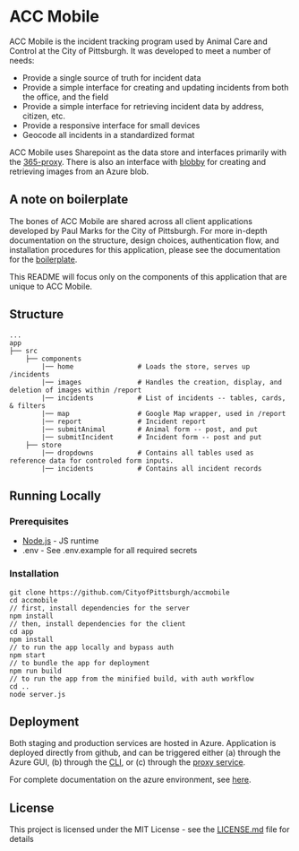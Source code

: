 # ACC Mobile

ACC Mobile is the incident tracking program used by Animal Care and Control at the City of Pittsburgh.  It was developed to meet a number of needs:
* Provide a single source of truth for incident data
* Provide a simple interface for creating and updating incidents from both the office, and the field
* Provide a simple interface for retrieving incident data by address, citizen, etc.
* Provide a responsive interface for small devices
* Geocode all incidents in a standardized format

ACC Mobile uses Sharepoint as the data store and interfaces primarily with the [365-proxy](https://github.com/CityofPittsburgh/365-api).  There is also an interface with [blobby](https://github.com/CityofPittsburgh/blobby) for creating and retrieving images from an Azure blob.

## A note on boilerplate

The bones of ACC Mobile are shared across all client applications developed by Paul Marks for the City of Pittsburgh.  For more in-depth documentation on the structure,  design choices, authentication flow, and installation procedures for this application, please see the documentation for the [boilerplate](https://github.com/CityofPittsburgh/react-typescript-boilerplate).

This README will focus only on the components of this application that are unique to ACC Mobile.

## Structure
    ...
    app
    ├── src                         
        ├── components              
            |── home                # Loads the store, serves up /incidents
            |── images              # Handles the creation, display, and deletion of images within /report
            |── incidents           # List of incidents -- tables, cards, & filters
            |── map                 # Google Map wrapper, used in /report
            |── report              # Incident report
            |── submitAnimal        # Animal form -- post, and put
            |── submitIncident      # Incident form -- post and put
        ├── store                   
            |── dropdowns           # Contains all tables used as reference data for controled form inputs.
            |── incidents           # Contains all incident records

## Running Locally

### Prerequisites

* [Node.js](https://nodejs.org) - JS runtime
* .env - See .env.example for all required secrets

### Installation
```
git clone https://github.com/CityofPittsburgh/accmobile
cd accmobile
// first, install dependencies for the server
npm install
// then, install dependencies for the client
cd app
npm install
// to run the app locally and bypass auth
npm start
// to bundle the app for deployment
npm run build
// to run the app from the minified build, with auth workflow
cd ..
node server.js
```

## Deployment

Both staging and production services are hosted in Azure.  Application is deployed directly from github, and can be triggered either (a) through the Azure GUI, (b) through the [CLI](https://docs.microsoft.com/en-us/cli/azure/webapp/deployment/source?view=azure-cli-latest#az-webapp-deployment-source-sync), or (c) through the [proxy service](https://github.com/CityofPittsburgh/azure-proxy).

For complete documentation on the azure environment, see [here](https://github.com/CityofPittsburgh/all-things-azure.git).

## License

This project is licensed under the MIT License - see the [LICENSE.md](LICENSE.md) file for details